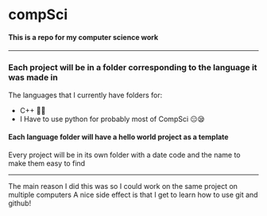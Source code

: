 # compSci
#### This is a repo for my computer science work

---
### Each project will be in a folder corresponding to the language it was made in
The languages that I currently have folders for:
- C++ 🥳🤩
- I Have to use python for probably most of CompSci 😑😪

#### Each language folder will have a hello world project as a template
Every project will be in its own folder with a date code and the name to make them easy to find

---
The main reason I did this was so I could work on the same project on multiple computers
A nice side effect is that I get to learn how to use git and github!